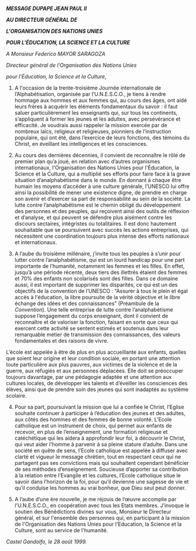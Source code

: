 ***MESSAGE DU******PAPE JEAN PAUL II***

***AU DIRECTEUR GÉNÉRAL DE***

***L'ORGANISATION DES NATIONS UNIES***

***POUR L'ÉDUCATION, LA SCIENCE ET LA CULTURE***

*A Monsieur Federico MAYOR SARAGOZA*

*Directeur général de l'Organisation des Nations Unies*

*pour l'Éducation, la Science et la Culture*,

1. A l'occasion de la trente-troisième Journée internationale de l’Alphabétisation, organisée par l’U.N.E.S.C.O., je tiens à rendre hommage aux hommes et aux femmes qui, au cours des âges, ont aidé leurs frères à acquérir les éléments fondamentaux du savoir : il faut saluer particulièrement les enseignants qui, sur tous les continents, s’appliquent à former les jeunes et les adultes, avec persévérance et efficacité. Je voudrais aussi rappeler la mission exercée par de nombreux laïcs, religieux et religieuses, pionniers de l’instruction populaire, qui ont été, dans l’exercice de leurs fonctions, des témoins du Christ, en éveillant les intelligences et les consciences.

2. Au cours des dernières décennies, il convient de reconnaître le rôle de premier plan qu’a joué, en relation avec d’autres organismes internationaux, l'Organisation des Nations Unies pour l'Éducation, la Science et la Culture, qui a multiplié ses efforts pour faire face à la grave situation d’analphabétisme dans le monde. En donnant à chaque être humain les moyens d’accéder à une culture générale, l’UNESCO lui offre ainsi la possibilité de mener une existence digne, de prendre en charge son avenir et d’exercer sa part de responsabilité au sein de la société. La lutte contre l’analphabétisme est le chemin obligé du développement des personnes et des peuples, qui reçoivent ainsi des outils de réflexion et d’analyse, et qui peuvent se défendre plus aisément contre les discours sectaires, intégristes ou totalitaires. Il est donc hautement souhaitable que se poursuivent avec succès les actions entreprises, qui nécessitent une coordination toujours plus intense des efforts nationaux et internationaux.

3. A l’aube du troisième millénaire, j’invite tous les peuples à s’unir pour lutter contre l’analphabétisme, qui est un lourd handicap pour une part importante de l’humanité, notamment les femmes et les filles. En effet, jusqu’à une période récente, deux tiers des illettrés étaient des femmes et 70% des enfants non scolarisés sont des filles. Dans ce domaine aussi, il est important de supprimer les disparités, ce qui est un des objectifs de la convention de l’UNESCO : “Assurer à tous le plein et égal accès à l'éducation, la libre poursuite de la vérité objective et le libre échange des idées et des connaissances” (Préambule de la *Convention*). Une telle entreprise de lutte contre l’analphabétisme suppose l’engagement du corps enseignant, dont il convient de reconnaître et de valoriser la fonction, faisant en sorte que ceux qui exercent cette activité se sentent estimés et soutenus dans leur remarquable métier de transmission des connaissances, des valeurs fondamentales et des raisons de vivre.

L’école est appelée à être de plus en plus accueillante aux enfants, quelles que soient leur origine et leur condition sociale, en portant une attention toute particulière aux plus pauvres, aux victimes de la violence et de la guerre, aux réfugiés et aux personnes déplacées. Elle doit se préoccuper toujours davantage, par une pédagogie adaptée et une attention aux cultures locales, de développer les talents et d’éveiller les consciences des élèves, ainsi que de prendre soin des jeunes qui sont inadaptés au système scolaire.

4. Pour sa part, poursuivant la mission que lui a confiée le Christ, l’Eglise souhaite continuer à participer à l’éducation des jeunes et des adultes, aux côtés des hommes et des femmes de bonne volonté. L’Ecole catholique est un instrument de choix, qui permet aux enfants de recevoir, en plus de l’enseignement, une formation religieuse et catéchétique qui les aidera à approfondir leur foi, à découvrir le Christ, qui veut aider l’homme à parvenir à sa pleine stature d’adulte. Dans une société en quête de sens, l’Ecole catholique est appelée à diffuser avec clarté et vigueur le message chrétien, tout en respectant ceux qui ne partagent pas ses convictions mais qui souhaitent cependant bénéficier de ses méthodes d’enseignement. Soucieuse d’apporter sa contribution à la relation entre l’Evangile et les cultures, l’Ecole catholique situe le savoir dans l’horizon de la foi, pour qu’il devienne une sagesse de vie et qu’il conduise les hommes au vrai bonheur, que Dieu seul peut donner.

5. A l’aube d’une ère nouvelle, je me réjouis de l’œuvre accomplie par l'U.N.E.S.C.O., en coopération avec tous les Etats membres. J’invoque le soutien des Bénédictions divines sur vous, Monsieur le Directeur général, et sur l'ensemble des personnes qui, en participant à la mission de l'Organisation des Nations Unies pour l'Education, la Science et la Culture, sont au service de l'humanité.

*Castel Gandolfo, le 28 août 1999.*